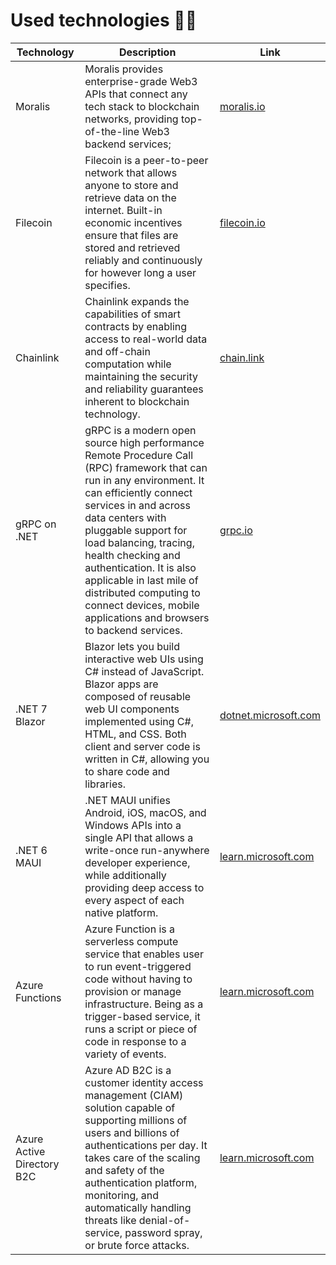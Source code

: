 # Used technologies 👩‍🔧

| Technology                 | Description                                                                                                                                                                                                                                                                                                                                                                                                       | Link                                                                                              |
| -------------------------- | ----------------------------------------------------------------------------------------------------------------------------------------------------------------------------------------------------------------------------------------------------------------------------------------------------------------------------------------------------------------------------------------------------------------- | ------------------------------------------------------------------------------------------------- |
| Moralis                    | Moralis provides enterprise-grade Web3 APIs that connect any tech stack to blockchain networks, providing top-of-the-line Web3 backend services;                                                                                                                                                                                                                                                                  | [moralis.io](https://moralis.io/)                                                                 |
| Filecoin                   | Filecoin is a peer-to-peer network that allows anyone to store and retrieve data on the internet. Built-in economic incentives ensure that files are stored and retrieved reliably and continuously for however long a user specifies.                                                                                                                                                                            | [filecoin.io](https://filecoin.io/)                                                               |
| Chainlink                  | Chainlink expands the capabilities of smart contracts by enabling access to real-world data and off-chain computation while maintaining the security and reliability guarantees inherent to blockchain technology.                                                                                                                                                                                                | [chain.link](https://chain.link/)                                                                 |
| gRPC on .NET               | gRPC is a modern open source high performance Remote Procedure Call (RPC) framework that can run in any environment. It can efficiently connect services in and across data centers with pluggable support for load balancing, tracing, health checking and authentication. It is also applicable in last mile of distributed computing to connect devices, mobile applications and browsers to backend services. | [grpc.io](https://grpc.io/)                                                                       |
| .NET 7 Blazor              | Blazor lets you build interactive web UIs using C# instead of JavaScript. Blazor apps are composed of reusable web UI components implemented using C#, HTML, and CSS. Both client and server code is written in C#, allowing you to share code and libraries.                                                                                                                                                     | [dotnet.microsoft.com](https://dotnet.microsoft.com/en-us/apps/aspnet/web-apps/blazor)            |
| .NET 6 MAUI                | .NET MAUI unifies Android, iOS, macOS, and Windows APIs into a single API that allows a write-once run-anywhere developer experience, while additionally providing deep access to every aspect of each native platform.                                                                                                                                                                                           | [learn.microsoft.com](https://learn.microsoft.com/en-us/dotnet/maui/what-is-maui)                 |
| Azure Functions            | Azure Function is a serverless compute service that enables user to run event-triggered code without having to provision or manage infrastructure. Being as a trigger-based service, it runs a script or piece of code in response to a variety of events.                                                                                                                                                        | [learn.microsoft.com](https://learn.microsoft.com/en-us/azure/azure-functions/functions-overview) |
| Azure Active Directory B2C | Azure AD B2C is a customer identity access management (CIAM) solution capable of supporting millions of users and billions of authentications per day. It takes care of the scaling and safety of the authentication platform, monitoring, and automatically handling threats like denial-of-service, password spray, or brute force attacks.                                                                     | [learn.microsoft.com](https://learn.microsoft.com/en-us/azure/active-directory-b2c/overview)      |
